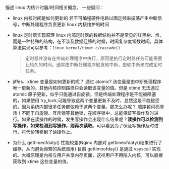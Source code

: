 描述 linux 内核计时器/时间相关概念。
一些疑问：
- linux 内核时间是如何更新的
    若干可编程硬件电路以固定频率振荡产生中断信号，中断处理程序负责更新 linux 内核维护的时间
- linux 定时器实现原理
    linux 内部定时器的数据结构并不是常见的红黑树、堆，而是一种特殊的结构，在不涉及数据迁移的时候，时间复杂度常数时间。具体算法实现可以参考：`linux kernel/timer.c/cascade()`
    > 定时器并没有在终端处理程序中执行，原因是执行定时器任务可能需要比较久的时间。通常由中断处理程序触发软中断，由软中断来完成定时任务。
  
- jiffes、xtime 变量是如何更新的呢？ 通过 atomic?
    该变量是由中断处理程序唯一更新的。其他内核控制路径只会读取该变量的值。但是 xtime 无法通过 atomic 原子更新，似乎只能通过自旋锁。但是终端处理程序是不能被阻塞的，如果使用 try_lock,可能导致这两个变量更新不及时，显然这是不能接受的，因为系统内部很多任务都依赖于这两个变量。那怎么办呢？
    顺序锁闪亮登场！不同于自旋锁、互斥锁等其他锁，在顺序锁中，总能保证写操作及时进行。如果在读操作的时候，发生写操作会出现什么结果呢？**读操作可以检测到写操作，如果检测到写操作，则再次读取**。可以看到为了保证写操作及时进行，将代价转移到了读操作上。

- 为什么 gettimeofdaty() 性能较差(Nginx 内部对 gettimeofdaty()结果进行了缓存，从而避免频繁的系统调用)
    目前 gettimeofday() 是通过 vsyscall 实现的。大概原理是内核与用户共享内存页面，这样用户不用陷入内核，可以直接获取到 xtime 这些变量的值。

